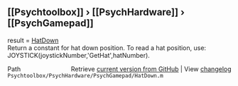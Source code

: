 ## [[Psychtoolbox]] &#8250; [[PsychHardware]] &#8250; [[PsychGamepad]]

result = [HatDown](HatDown)  
Return a constant for hat down position.  To read a hat position, use:  
JOYSTICK(joystickNumber,'GetHat',hatNumber).    




<div class="code_header" style="text-align:right;">
  <span style="float:left;">Path&nbsp;&nbsp;</span> <span class="counter">Retrieve <a href=
  "https://raw.github.com/Psychtoolbox-3/Psychtoolbox-3/beta/Psychtoolbox/PsychHardware/PsychGamepad/HatDown.m">current version from GitHub</a> | View <a href=
  "https://github.com/Psychtoolbox-3/Psychtoolbox-3/commits/beta/Psychtoolbox/PsychHardware/PsychGamepad/HatDown.m">changelog</a></span>
</div>
<div class="code">
  <code>Psychtoolbox/PsychHardware/PsychGamepad/HatDown.m</code>
</div>

